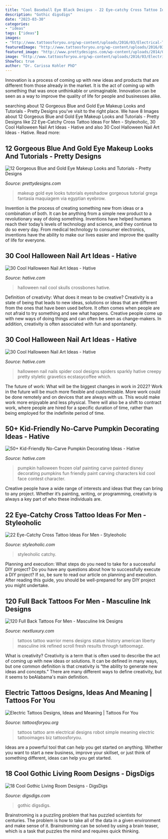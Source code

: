 ```yaml
---
title: "Cool Baseball Eye Black Designs - 22 Eye-catchy Cross Tattoo Ideas For Men"
description: "Gothic digsdigs"
date: "2023-03-30"
categories:
- "ideas"
tags: ["ideas"]
images:
- "http://www.tattoosforyou.org/wp-content/uploads/2016/03/Electrical-Tattoos.jpg"
featuredImage: "http://www.tattoosforyou.org/wp-content/uploads/2016/03/Electrical-Tattoos.jpg"
featured_image: "http://www.prettydesigns.com/wp-content/uploads/2014/07/Blue-and-Gold-Eye-Makeup-Look-4.jpg"
image: "http://www.tattoosforyou.org/wp-content/uploads/2016/03/Electrical-Tattoos.jpg"
ShowToc: true
author: "Dr. Carissa Kohler PhD"
---
```



Innovation is a process of coming up with new ideas and products that are different from those already in the market. It is the act of coming up with something that was once unthinkable or unimaginable. Innovation can be seen as a way to improve the quality of life for people and businesses alike.

	

		
searching about 12 Gorgeous Blue and Gold Eye Makeup Looks and Tutorials - Pretty Designs you've visit to the right place. We have 8 Images about 12 Gorgeous Blue and Gold Eye Makeup Looks and Tutorials - Pretty Designs like 22 Eye-Catchy Cross Tattoo Ideas For Men - Styleoholic, 30 Cool Halloween Nail Art Ideas - Hative and also 30 Cool Halloween Nail Art Ideas - Hative. Read more:
		
    
## 12 Gorgeous Blue And Gold Eye Makeup Looks And Tutorials - Pretty Designs

<img loading=lazy src="http://www.prettydesigns.com/wp-content/uploads/2014/07/Blue-and-Gold-Eye-Makeup-Look-4.jpg" onerror="this.onerror=null;this.src='https://tse2.mm.bing.net/th?id=OIP.bXLrwdZ-hLcgXQkvskiUKQHaP0&amp;pid=15.1';" alt="12 Gorgeous Blue and Gold Eye Makeup Looks and Tutorials - Pretty Designs">

_Source: prettydesigns.com_

>makeup gold eye looks tutorials eyeshadow gorgeous tutorial grega fantasia maquiagem via egyptian eyebrow. 

	

Invention is the process of creating something new from ideas or a combination of both. It can be anything from a simple new product to a revolutionary way of doing something. Inventions have helped humans reach their today’s levels of technology and science, and they continue to do so every day. From medical technology to consumer electronics, inventions have the ability to make our lives easier and improve the quality of life for everyone.

    
## 30 Cool Halloween Nail Art Ideas - Hative

<img loading=lazy src="https://hative.com/wp-content/uploads/2014/10/halloween-nail-art-ideas/17-skulls-crossbones.jpg" onerror="this.onerror=null;this.src='https://tse3.mm.bing.net/th?id=OIP.LlF5UveEHhWXtweOhUSu5gHaKZ&amp;pid=15.1';" alt="30 Cool Halloween Nail Art Ideas - Hative">

_Source: hative.com_

>halloween nail cool skulls crossbones hative. 

	

Definition of creativity: What does it mean to be creative?
Creativity is a state of being that leads to new ideas, solutions or ideas that are different from the ones that have been used before. It often comes when people are not afraid to try something and see what happens. Creative people come up with new ways of doing things and can often be seen as change-makers. In addition, creativity is often associated with fun and spontaneity.

    
## 30 Cool Halloween Nail Art Ideas - Hative

<img loading=lazy src="http://hative.com/wp-content/uploads/2014/10/halloween-nail-art-ideas/20-spider-halloween-nail.jpg" onerror="this.onerror=null;this.src='https://tse2.mm.bing.net/th?id=OIP.XnCMrMyY_5Rk3vJaw4YgEAHaKH&amp;pid=15.1';" alt="30 Cool Halloween Nail Art Ideas - Hative">

_Source: hative.com_

>halloween nail nails spider cool designs spiders sparkly hative creepy pretty styletic gravetics ecstasycoffee which. 

	

The future of work: What will be the biggest changes in work in 2022?
Work in the future will be much more flexible and customizable. More work could be done remotely and on devices that are always with us. This would make work more enjoyable and less physical. There will also be a shift to contract work, where people are hired for a specific duration of time, rather than being employed for the indefinite period of time.

    
## 50+ Kid-Friendly No-Carve Pumpkin Decorating Ideas - Hative

<img loading=lazy src="https://hative.com/wp-content/uploads/2016/09/no-carve-pumpkin-kids/13-no-carve-pumpkin-decorating.jpg" onerror="this.onerror=null;this.src='https://tse1.mm.bing.net/th?id=OIP.ag5krL8zLLEEaT02mIlf3QHaJ4&amp;pid=15.1';" alt="50+ Kid-Friendly No-Carve Pumpkin Decorating Ideas - Hative">

_Source: hative.com_

>pumpkin halloween frozen olaf painting carve painted disney decorating pumpkins fun friendly paint carving characters kid cool face contest character. 

	

Creative people have a wide range of interests and ideas that they can bring to any project. Whether it’s painting, writing, or programming, creativity is always a key part of who these individuals are.

    
## 22 Eye-Catchy Cross Tattoo Ideas For Men - Styleoholic

<img loading=lazy src="https://i.styleoholic.com/2017/03/20-chic-metal-cross-tattoo-with-a-heart-and-roses.jpg" onerror="this.onerror=null;this.src='https://tse1.mm.bing.net/th?id=OIP.KNNWPUWL_BPU1J9z8uJU2AHaNX&amp;pid=15.1';" alt="22 Eye-Catchy Cross Tattoo Ideas For Men - Styleoholic">

_Source: styleoholic.com_

>styleoholic catchy. 

	

Planning and execution: What steps do you need to take for a successful DIY project?
Do you have any questions about how to successfully execute a DIY project? If so, be sure to read our article on planning and execution. After reading this guide, you should be well-prepared for any DIY project you might undertake.

    
## 120 Full Back Tattoos For Men - Masculine Ink Designs

<img loading=lazy src="http://nextluxury.com/wp-content/uploads/greyish-mens-full-back-statue-of-liberty-and-warrior-tattoo.jpg" onerror="this.onerror=null;this.src='https://tse1.mm.bing.net/th?id=OIP.lD0SgI4WTyAwk914-meuyQHaH0&amp;pid=15.1';" alt="120 Full Back Tattoos For Men - Masculine Ink Designs">

_Source: nextluxury.com_

>tattoos tattoo warrior mens designs statue history american liberty masculine ink refined scroll fresh results through tattoomagz. 

	

What is creativity?
Creativity is a term that is often used to describe the act of coming up with new ideas or solutions. It can be defined in many ways, but one common definition is that creativity is “the ability to generate new ideas and concepts.” There are many different ways to define creativity, but it seems to beAlabama's main definition.

    
## Electric Tattoos Designs, Ideas And Meaning | Tattoos For You

<img loading=lazy src="http://www.tattoosforyou.org/wp-content/uploads/2016/03/Electrical-Tattoos.jpg" onerror="this.onerror=null;this.src='https://tse2.mm.bing.net/th?id=OIP.kNpGgt1vEQkNEAa-hwqOggHaJ4&amp;pid=15.1';" alt="Electric Tattoos Designs, Ideas and Meaning | Tattoos For You">

_Source: tattoosforyou.org_

>tattoos tattoo arm electrical designs robot simple meaning electric tattooimages biz tattoosforyou. 

	

Ideas are a powerful tool that can help you get started on anything. Whether you want to start a new business, improve your skillset, or just think of something different, ideas can help you get started.

    
## 18 Cool Gothic Living Room Designs - DigsDigs

<img loading=lazy src="https://www.digsdigs.com/photos/cool-gothic-living-room-designs-7.jpg" onerror="this.onerror=null;this.src='https://tse1.mm.bing.net/th?id=OIP.tBwZMVMETxxM4_Y5pDaLdAHaGc&amp;pid=15.1';" alt="18 Cool Gothic Living Room Designs - DigsDigs">

_Source: digsdigs.com_

>gothic digsdigs. 

	

Brainstroming is a puzzling problem that has puzzled scientists for centuries. The problem is how to take all of the data in a given environment and make sense of it. Brainstroming can be solved by using a brain teaser, which is a task that puzzles the mind and requires quick thinking.

